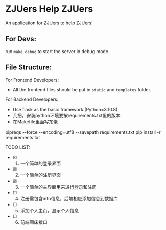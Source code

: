 # ZJUers Help ZJUers
An application for ZJUers to help ZJUers!

## For Devs:
run `make debug` to start the server in debug mode.

## File Structure:
For Frontend Developers:
- All the frontend files should be put in `static` and `templates` folder.

For Backend Developers:
- Use flask as the basic framework.(Python=3.10.8)
- 几把，安装python环境要按requirements.txt里的版本
- 在Makefile里面写东佬

pipreqs --force --encoding=utf8 --savepath requirements.txt
pip install -r requirements.txt

TODO LIST:
- [x] 1. 一个简单的登录界面
- [x] 2. 一个简单的注册界面
- [x] 3. 一个简单的主界面用来进行登录和注册
- [ ] 4. 注册需包含info信息，后端相应添加信息到数据库
- [ ] 5. 添加个人主页，显示个人信息
- [ ] 6. 前端图床接口

